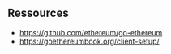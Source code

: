 ## Ressources

- https://github.com/ethereum/go-ethereum
- https://goethereumbook.org/client-setup/
